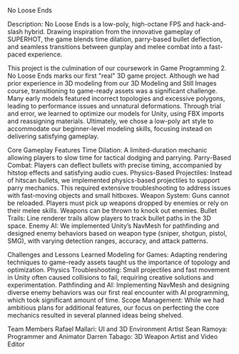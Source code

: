 No Loose Ends

Description:
No Loose Ends is a low-poly, high-octane FPS and hack-and-slash hybrid. Drawing inspiration from the innovative gameplay of SUPERHOT, the game blends time dilation, parry-based bullet deflection, and seamless transitions between gunplay and melee combat into a fast-paced experience.

This project is the culmination of our coursework in Game Programming 2.
No Loose Ends marks our first "real" 3D game project. Although we had prior experience in 3D modeling from our 3D Modeling and Still Images course, transitioning to game-ready assets was a significant challenge. Many early models featured incorrect topologies and excessive polygons, leading to performance issues and unnatural deformations.
Through trial and error, we learned to optimize our models for Unity, using FBX imports and reassigning materials. Ultimately, we chose a low-poly art style to accommodate our beginner-level modeling skills, focusing instead on delivering satisfying gameplay.

Core Gameplay Features
Time Dilation: A limited-duration mechanic allowing players to slow time for tactical dodging and parrying.
Parry-Based Combat: Players can deflect bullets with precise timing, accompanied by hitstop effects and satisfying audio cues.
Physics-Based Projectiles: Instead of hitscan bullets, we implemented physics-based projectiles to support parry mechanics. This required extensive troubleshooting to address issues with fast-moving objects and small hitboxes.
Weapon System: Guns cannot be reloaded. Players must pick up weapons dropped by enemies or rely on their melee skills. Weapons can be thrown to knock out enemies.
Bullet Trails: Line renderer trails allow players to track bullet paths in the 3D space.
Enemy AI: We implemented Unity’s NavMesh for pathfinding and designed enemy behaviors based on weapon type (sniper, shotgun, pistol, SMG), with varying detection ranges, accuracy, and attack patterns.

Challenges and Lessons Learned
Modeling for Games: Adapting rendering techniques to game-ready assets taught us the importance of topology and optimization.
Physics Troubleshooting: Small projectiles and fast movement in Unity often caused collisions to fail, requiring creative solutions and experimentation.
Pathfinding and AI: Implementing NavMesh and designing diverse enemy behaviors was our first real encounter with AI programming, which took significant amount of time.
Scope Management: While we had ambitious plans for additional features, our focus on perfecting the core mechanics resulted in several planned ideas being shelved.

Team Members
Rafael Mallari: UI and 3D Environment Artist
Sean Ramoya: Programmer and Animator
Darren Tabago: 3D Weapon Artist and Video Editor

